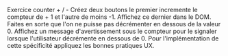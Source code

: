 Exercice counter + / -
Créez deux boutons le premier incremente le compteur de + 1 et l'autre de moins -1. Affichez ce dernier dans le DOM.
Faites en sorte que l'on ne puisse pas décrémenter en dessous de la valeur 0. Affichez un message d'avertissement sous le compteur pour le signaler lorsque l'utilisateur décrémente en dessous de 0. Pour l'implémentation de cette spécificité appliquez les bonnes pratiques UX.